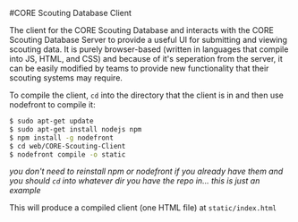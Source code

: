 #CORE Scouting Database Client

The client for the CORE Scouting Database and interacts with the CORE Scouting Database Server to provide a useful UI for submitting and viewing scouting data. It is purely browser-based (written in languages that compile into JS, HTML, and CSS) and because of it's seperation from the server, it can be easily modified by teams to provide new functionality that their scouting systems may require.

To compile the client, `cd` into the directory that the client is in and then use nodefront to compile it:
```bash
$ sudo apt-get update
$ sudo apt-get install nodejs npm
$ npm install -g nodefront
$ cd web/CORE-Scouting-Client
$ nodefront compile -o static
```
*you don't need to reinstall npm or nodefront if you already have them and you should `cd` into whatever dir you have the repo in... this is just an example*

This will produce a compiled client (one HTML file) at `static/index.html`